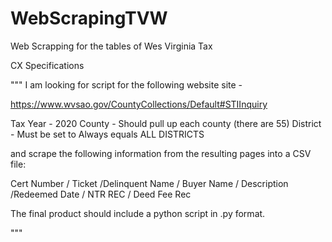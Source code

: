 # WebScrapingTVW
Web Scrapping for the tables of Wes Virginia Tax

CX Specifications
 
"""
I am looking for script for the following website site -

https://www.wvsao.gov/CountyCollections/Default#STIInquiry

Tax Year - 2020
County - Should pull up each county (there are 55)
District - Must be set to Always equals ALL DISTRICTS

and scrape the following information from the resulting pages into a CSV file:

Cert Number / Ticket /Delinquent Name / Buyer Name / Description /Redeemed Date / NTR REC / Deed Fee Rec

The final product should include a python script in .py format.

"""
